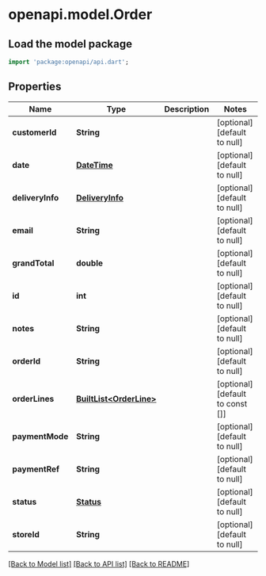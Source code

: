 # openapi.model.Order

## Load the model package
```dart
import 'package:openapi/api.dart';
```

## Properties
Name | Type | Description | Notes
------------ | ------------- | ------------- | -------------
**customerId** | **String** |  | [optional] [default to null]
**date** | [**DateTime**](DateTime.md) |  | [optional] [default to null]
**deliveryInfo** | [**DeliveryInfo**](DeliveryInfo.md) |  | [optional] [default to null]
**email** | **String** |  | [optional] [default to null]
**grandTotal** | **double** |  | [optional] [default to null]
**id** | **int** |  | [optional] [default to null]
**notes** | **String** |  | [optional] [default to null]
**orderId** | **String** |  | [optional] [default to null]
**orderLines** | [**BuiltList&lt;OrderLine&gt;**](OrderLine.md) |  | [optional] [default to const []]
**paymentMode** | **String** |  | [optional] [default to null]
**paymentRef** | **String** |  | [optional] [default to null]
**status** | [**Status**](Status.md) |  | [optional] [default to null]
**storeId** | **String** |  | [optional] [default to null]

[[Back to Model list]](../README.md#documentation-for-models) [[Back to API list]](../README.md#documentation-for-api-endpoints) [[Back to README]](../README.md)


